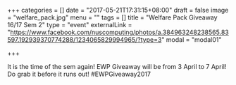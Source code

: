 +++
categories = []
date = "2017-05-21T17:31:15+08:00"
draft = false
image = "welfare_pack.jpg"
menu = ""
tags = []
title = "Welfare Pack Giveaway 16/17 Sem 2"
type = "event"
externalLink = "https://www.facebook.com/nuscomputing/photos/a.384963248238565.83597.192939370774288/1234065829994965/?type=3"
modal = "modal01"

+++

It is the time of the sem again! EWP Giveaway will be from 3 April to 7 April! Do grab it before it runs out! #EWPGiveaway2017
